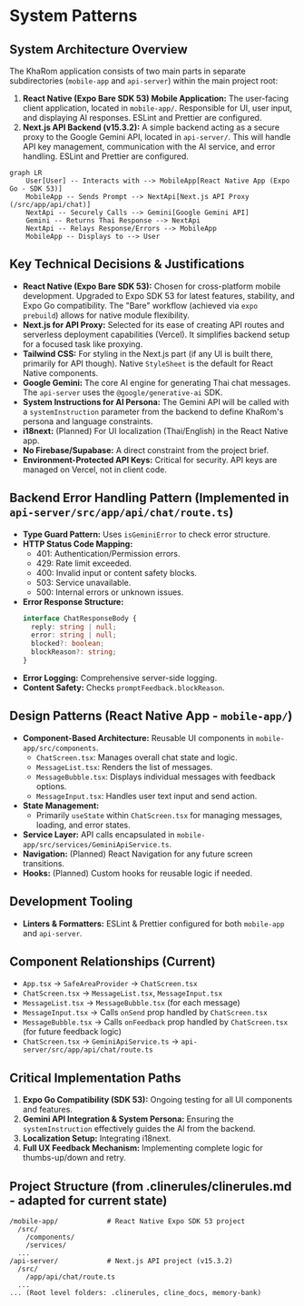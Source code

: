 # System Patterns

## System Architecture Overview
The KhaRom application consists of two main parts in separate subdirectories (`mobile-app` and `api-server`) within the main project root:
1.  **React Native (Expo Bare SDK 53) Mobile Application:** The user-facing client application, located in `mobile-app/`. Responsible for UI, user input, and displaying AI responses. ESLint and Prettier are configured.
2.  **Next.js API Backend (v15.3.2):** A simple backend acting as a secure proxy to the Google Gemini API, located in `api-server/`. This will handle API key management, communication with the AI service, and error handling. ESLint and Prettier are configured.

```mermaid
graph LR
    User[User] -- Interacts with --> MobileApp[React Native App (Expo Go - SDK 53)]
    MobileApp -- Sends Prompt --> NextApi[Next.js API Proxy (/src/app/api/chat)]
    NextApi -- Securely Calls --> Gemini[Google Gemini API]
    Gemini -- Returns Thai Response --> NextApi
    NextApi -- Relays Response/Errors --> MobileApp
    MobileApp -- Displays to --> User
```

## Key Technical Decisions & Justifications
-   **React Native (Expo Bare SDK 53):** Chosen for cross-platform mobile development. Upgraded to Expo SDK 53 for latest features, stability, and Expo Go compatibility. The "Bare" workflow (achieved via `expo prebuild`) allows for native module flexibility.
-   **Next.js for API Proxy:** Selected for its ease of creating API routes and serverless deployment capabilities (Vercel). It simplifies backend setup for a focused task like proxying.
-   **Tailwind CSS:** For styling in the Next.js part (if any UI is built there, primarily for API though). Native `StyleSheet` is the default for React Native components.
-   **Google Gemini:** The core AI engine for generating Thai chat messages. The `api-server` uses the `@google/generative-ai` SDK.
-   **System Instructions for AI Persona:** The Gemini API will be called with a `systemInstruction` parameter from the backend to define KhaRom's persona and language constraints.
-   **i18next:** (Planned) For UI localization (Thai/English) in the React Native app.
-   **No Firebase/Supabase:** A direct constraint from the project brief.
-   **Environment-Protected API Keys:** Critical for security. API keys are managed on Vercel, not in client code.

## Backend Error Handling Pattern (Implemented in `api-server/src/app/api/chat/route.ts`)
- **Type Guard Pattern:** Uses `isGeminiError` to check error structure.
- **HTTP Status Code Mapping:**
  - 401: Authentication/Permission errors.
  - 429: Rate limit exceeded.
  - 400: Invalid input or content safety blocks.
  - 503: Service unavailable.
  - 500: Internal errors or unknown issues.
- **Error Response Structure:**
  ```typescript
  interface ChatResponseBody {
    reply: string | null;
    error: string | null;
    blocked?: boolean;
    blockReason?: string;
  }
  ```
- **Error Logging:** Comprehensive server-side logging.
- **Content Safety:** Checks `promptFeedback.blockReason`.

## Design Patterns (React Native App - `mobile-app/`)
-   **Component-Based Architecture:** Reusable UI components in `mobile-app/src/components`.
    -   `ChatScreen.tsx`: Manages overall chat state and logic.
    -   `MessageList.tsx`: Renders the list of messages.
    -   `MessageBubble.tsx`: Displays individual messages with feedback options.
    -   `MessageInput.tsx`: Handles user text input and send action.
-   **State Management:**
    -   Primarily `useState` within `ChatScreen.tsx` for managing messages, loading, and error states.
-   **Service Layer:** API calls encapsulated in `mobile-app/src/services/GeminiApiService.ts`.
-   **Navigation:** (Planned) React Navigation for any future screen transitions.
-   **Hooks:** (Planned) Custom hooks for reusable logic if needed.

## Development Tooling
-   **Linters & Formatters:** ESLint & Prettier configured for both `mobile-app` and `api-server`.

## Component Relationships (Current)
-   `App.tsx` -> `SafeAreaProvider` -> `ChatScreen.tsx`
-   `ChatScreen.tsx` -> `MessageList.tsx`, `MessageInput.tsx`
-   `MessageList.tsx` -> `MessageBubble.tsx` (for each message)
-   `MessageInput.tsx` -> Calls `onSend` prop handled by `ChatScreen.tsx`
-   `MessageBubble.tsx` -> Calls `onFeedback` prop handled by `ChatScreen.tsx` (for future feedback logic)
-   `ChatScreen.tsx` -> `GeminiApiService.ts` -> `api-server/src/app/api/chat/route.ts`

## Critical Implementation Paths
1.  **Expo Go Compatibility (SDK 53):** Ongoing testing for all UI components and features.
2.  **Gemini API Integration & System Persona:** Ensuring the `systemInstruction` effectively guides the AI from the backend.
3.  **Localization Setup:** Integrating i18next.
4.  **Full UX Feedback Mechanism:** Implementing complete logic for thumbs-up/down and retry.

## Project Structure (from .clinerules/clinerules.md - adapted for current state)
```
/mobile-app/            # React Native Expo SDK 53 project
  /src/
    /components/
    /services/
  ...
/api-server/            # Next.js API project (v15.3.2)
  /src/
    /app/api/chat/route.ts
  ...
... (Root level folders: .clinerules, cline_docs, memory-bank)
